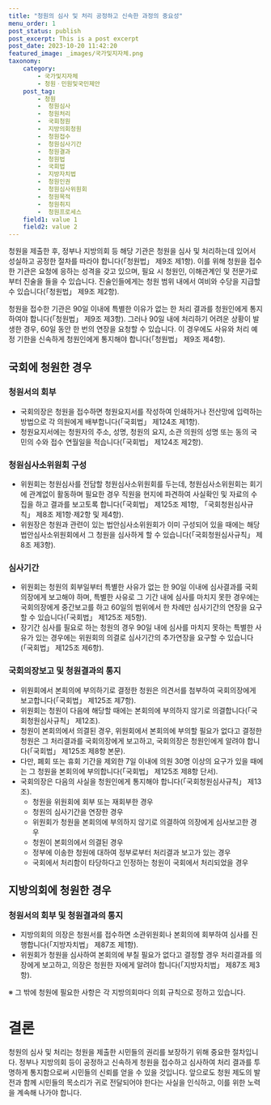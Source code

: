 ```yaml
---
title: "청원의 심사 및 처리 공정하고 신속한 과정의 중요성"
menu_order: 1
post_status: publish
post_excerpt: This is a post excerpt
post_date: 2023-10-20 11:42:20
featured_image: _images/국가및지자체.png
taxonomy:
    category:
        - 국가및지자체
        - 청원ㆍ민원및국민제안
    post_tag:
        - 청원
        -  청원심사
        -  청원처리
        -  국회청원
        -  지방의회청원
        -  청원접수
        -  청원심사기간
        -  청원결과
        -  청원법
        -  국회법
        -  지방자치법
        -  청원인권
        -  청원심사위원회
        -  청원목적
        -  청원취지
        -  청원프로세스
    field1: value 1
    field2: value 2
---
```



청원을 제출한 후, 정부나 지방의회 등 해당 기관은 청원을 심사 및 처리하는데 있어서 성실하고 공정한 절차를 따라야 합니다(「청원법」 제9조 제1항). 이를 위해 청원을 접수한 기관은 요청에 응하는 성격을 갖고 있으며, 필요 시 청원인, 이해관계인 및 전문가로부터 진술을 들을 수 있습니다. 진술인들에게는 청원 범위 내에서 여비와 수당을 지급할 수 있습니다(「청원법」 제9조 제2항).

청원을 접수한 기관은 90일 이내에 특별한 이유가 없는 한 처리 결과를 청원인에게 통지하여야 합니다(「청원법」 제9조 제3항). 그러나 90일 내에 처리하기 어려운 상황이 발생한 경우, 60일 동안 한 번의 연장을 요청할 수 있습니다. 이 경우에도 사유와 처리 예정 기한을 신속하게 청원인에게 통지해야 합니다(「청원법」 제9조 제4항).

## 국회에 청원한 경우

### 청원서의 회부
- 국회의장은 청원을 접수하면 청원요지서를 작성하여 인쇄하거나 전산망에 입력하는 방법으로 각 의원에게 배부합니다(「국회법」 제124조 제1항).
- 청원요지서에는 청원자의 주소, 성명, 청원의 요지, 소관 의원의 성명 또는 동의 국민의 수와 접수 연월일을 적습니다(「국회법」 제124조 제2항).

### 청원심사소위원회 구성
- 위원회는 청원심사를 전담할 청원심사소위원회를 두는데, 청원심사소위원회는 회기에 관계없이 활동하며 필요한 경우 직원을 현지에 파견하여 사실확인 및 자료의 수집을 하고 결과를 보고토록 합니다(「국회법」 제125조 제1항, 「국회청원심사규칙」 제8조 제1항·제2항 및 제4항).
- 위원장은 청원과 관련이 있는 법안심사소위원회가 이미 구성되어 있을 때에는 해당 법안심사소위원회에서 그 청원을 심사하게 할 수 있습니다(「국회청원심사규칙」 제8조 제3항).

### 심사기간
- 위원회는 청원의 회부일부터 특별한 사유가 없는 한 90일 이내에 심사결과를 국회의장에게 보고해야 하며, 특별한 사유로 그 기간 내에 심사를 마치지 못한 경우에는 국회의장에게 중간보고를 하고 60일의 범위에서 한 차례만 심사기간의 연장을 요구할 수 있습니다(「국회법」 제125조 제5항).
- 장기간 심사를 필요로 하는 청원의 경우 90일 내에 심사를 마치지 못하는 특별한 사유가 있는 경우에는 위원회의 의결로 심사기간의 추가연장을 요구할 수 있습니다(「국회법」 제125조 제6항).

### 국회의장보고 및 청원결과의 통지
- 위원회에서 본회의에 부의하기로 결정한 청원은 의견서를 첨부하여 국회의장에게 보고합니다(「국회법」 제125조 제7항).
- 위원회는 청원이 다음에 해당할 때에는 본회의에 부의하지 않기로 의결합니다(「국회청원심사규칙」 제12조).
- 청원이 본회의에서 의결된 경우, 위원회에서 본회의에 부의할 필요가 없다고 결정한 청원은 그 처리결과를 국회의장에게 보고하고, 국회의장은 청원인에게 알려야 합니다(「국회법」 제125조 제8항 본문).
- 다만, 폐회 또는 휴회 기간을 제외한 7일 이내에 의원 30명 이상의 요구가 있을 때에는 그 청원을 본회의에 부의합니다(「국회법」 제125조 제8항 단서).
- 국회의장은 다음의 사실을 청원인에게 통지해야 합니다(「국회청원심사규칙」 제13조).
  - 청원을 위원회에 회부 또는 재회부한 경우
  - 청원의 심사기간을 연장한 경우
  - 위원회가 청원을 본회의에 부의하지 않기로 의결하여 의장에게 심사보고한 경우
  - 청원이 본회의에서 의결된 경우
  - 정부에 이송한 청원에 대하여 정부로부터 처리결과 보고가 있는 경우
  - 국회에서 처리함이 타당하다고 인정하는 청원이 국회에서 처리되었을 경우

## 지방의회에 청원한 경우

### 청원서의 회부 및 청원결과의 통지
- 지방의회의 의장은 청원서를 접수하면 소관위원회나 본회의에 회부하여 심사를 진행합니다(「지방자치법」 제87조 제1항).
- 위원회가 청원을 심사하여 본회의에 부칠 필요가 없다고 결정할 경우 처리결과를 의장에게 보고하고, 의장은 청원한 자에게 알려야 합니다(「지방자치법」 제87조 제3항).

※ 그 밖에 청원에 필요한 사항은 각 지방의회마다 의회 규칙으로 정하고 있습니다.

# 결론

청원의 심사 및 처리는 청원을 제출한 시민들의 권리를 보장하기 위해 중요한 절차입니다. 정부나 지방의회 등이 공정하고 신속하게 청원을 접수하고 심사하여 처리 결과를 투명하게 통지함으로써 시민들의 신뢰를 얻을 수 있을 것입니다. 앞으로도 청원 제도의 발전과 함께 시민들의 목소리가 귀로 전달되어야 한다는 사실을 인식하고, 이를 위한 노력을 계속해 나가야 합니다.
